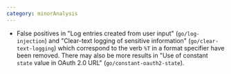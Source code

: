 ```yaml
---
category: minorAnalysis
---
```

* False positives in "Log entries created from user input" (`go/log-injection`) and "Clear-text logging of sensitive information" (`go/clear-text-logging`) which correspond to the verb `%T` in a format specifier have been removed. There may also be more results in "Use of constant `state` value in OAuth 2.0 URL" (`go/constant-oauth2-state`).
